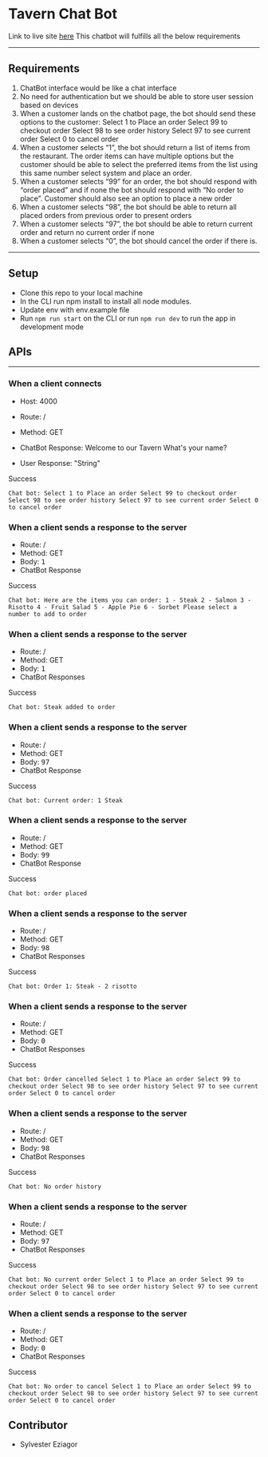 # Tavern Chat Bot

Link to live site [here](https://tavern.onrender.com)
This chatbot will fulfills all the below requirements

---

## Requirements

1. ChatBot interface would be like a chat interface
2. No need for authentication but we should be able to store user session based on devices
3. When a customer lands on the chatbot page, the bot should send these options to the customer:
   Select 1 to Place an order
   Select 99 to checkout order
   Select 98 to see order history
   Select 97 to see current order
   Select 0 to cancel order
4. When a customer selects “1”, the bot should return a list of items from the restaurant. The order items can have multiple options but the customer should be able to select the preferred items from the list using this same number select system and place an order.
5. When a customer selects “99” for an order, the bot should respond with “order placed” and if none the bot should respond with “No order to place”. Customer should also see an option to place a new order
6. When a customer selects “98”, the bot should be able to return all placed orders from previous order to present orders
7. When a customer selects “97”, the bot should be able to return current order and return no current order if none
8. When a customer selects “0”, the bot should cancel the order if there is.

---

## Setup

- Clone this repo to your local machine
- In the CLI run npm install to install all node modules.
- Update env with env.example file
- Run `npm run start` on the CLI or run `npm run dev` to run the app in development mode

## APIs

---

### When a client connects

- Host: 4000
- Route: /
- Method: GET

- ChatBot Response: Welcome to our Tavern What's your name?
- User Response: "String"

Success

```
Chat bot: Select 1 to Place an order Select 99 to checkout order Select 98 to see order history Select 97 to see current order Select 0 to cancel order

```

### When a client sends a response to the server

- Route: /
- Method: GET
- Body: <kbd>1</kbd>
- ChatBot Response

Success

```
Chat bot: Here are the items you can order: 1 - Steak 2 - Salmon 3 - Risotto 4 - Fruit Salad 5 - Apple Pie 6 - Sorbet Please select a number to add to order

```

### When a client sends a response to the server

- Route: /
- Method: GET
- Body: <kbd>1</kbd>
- ChatBot Responses

Success

```
Chat bot: Steak added to order

```

### When a client sends a response to the server

- Route: /
- Method: GET
- Body: <kbd>97</kbd>
- ChatBot Response

Success

```
Chat bot: Current order: 1 Steak 
```

### When a client sends a response to the server

- Route: /
- Method: GET
- Body: <kbd>99</kbd>
- ChatBot Response

Success

```
Chat bot: order placed

```

### When a client sends a response to the server

- Route: /
- Method: GET
- Body: <kbd>98</kbd>
- ChatBot Responses

Success

```
Chat bot: Order 1: Steak - 2 risotto 

```

### When a client sends a response to the server

- Route: /
- Method: GET
- Body: <kbd>0</kbd>
- ChatBot Responses

Success

```
Chat bot: Order cancelled Select 1 to Place an order Select 99 to checkout order Select 98 to see order history Select 97 to see current order Select 0 to cancel order

```

### When a client sends a response to the server

- Route: /
- Method: GET
- Body: <kbd>98</kbd>
- ChatBot Responses

Success

```
Chat bot: No order history

```

### When a client sends a response to the server

- Route: /
- Method: GET
- Body: <kbd>97</kbd>
- ChatBot Responses

Success

```
Chat bot: No current order Select 1 to Place an order Select 99 to checkout order Select 98 to see order history Select 97 to see current order Select 0 to cancel order

```

### When a client sends a response to the server

- Route: /
- Method: GET
- Body: <kbd>0</kbd>
- ChatBot Responses

Success

```
Chat bot: No order to cancel Select 1 to Place an order Select 99 to checkout order Select 98 to see order history Select 97 to see current order Select 0 to cancel order
```

## Contributor
* Sylvester Eziagor